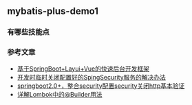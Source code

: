 ## mybatis-plus-demo1

### 有哪些技能点




### 参考文章
- [基于SpringBoot+Layui+Vue的快速后台开发框架](https://gitee.com/thyme-boot/thyme-boot)
- [开发时临时关闭配置好的SpingSecurity服务的解决办法](https://blog.csdn.net/qq_42257131/article/details/106418601)
- [springboot2.0+，整合security配置security关闭http基本验证](https://blog.csdn.net/qq_42703181/article/details/86361078)
- [详解Lombok中的@Builder用法](https://www.jianshu.com/p/d08e255312f9)